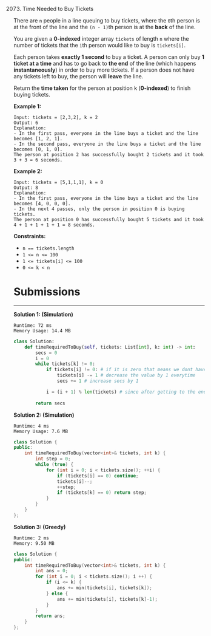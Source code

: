 2073. Time Needed to Buy Tickets

There are `n` people in a line queuing to buy tickets, where the `0`th person is at the front of the line and the `(n - 1)`th person is at the **back** of the line.

You are given a **0-indexed** integer array `tickets` of length `n` where the number of tickets that the `i`th person would like to buy is `tickets[i]`.

Each person takes **exactly 1 second** to buy a ticket. A person can only buy **1 ticket at a time** and has to go back to **the end** of the line (which happens **instantaneously**) in order to buy more tickets. If a person does not have any tickets left to buy, the person will **leave** the line.

Return the **time taken** for the person at position k (**0-indexed**) to finish buying tickets.

 

**Example 1:**
```
Input: tickets = [2,3,2], k = 2
Output: 6
Explanation: 
- In the first pass, everyone in the line buys a ticket and the line becomes [1, 2, 1].
- In the second pass, everyone in the line buys a ticket and the line becomes [0, 1, 0].
The person at position 2 has successfully bought 2 tickets and it took 3 + 3 = 6 seconds.
```

**Example 2:**
```
Input: tickets = [5,1,1,1], k = 0
Output: 8
Explanation:
- In the first pass, everyone in the line buys a ticket and the line becomes [4, 0, 0, 0].
- In the next 4 passes, only the person in position 0 is buying tickets.
The person at position 0 has successfully bought 5 tickets and it took 4 + 1 + 1 + 1 + 1 = 8 seconds.
```

**Constraints:**

* `n == tickets.length`
* `1 <= n <= 100`
* `1 <= tickets[i] <= 100`
* `0 <= k < n`

# Submissions
---
**Solution 1: (Simulation)**
```
Runtime: 72 ms
Memory Usage: 14.4 MB
```
```python
class Solution:
    def timeRequiredToBuy(self, tickets: List[int], k: int) -> int:
        secs = 0 
        i = 0
        while tickets[k] != 0:
            if tickets[i] != 0: # if it is zero that means we dont have to count it anymore
                tickets[i] -= 1 # decrease the value by 1 everytime
                secs += 1 # increase secs by 1

            i = (i + 1) % len(tickets) # since after getting to the end of the array we have to return to the first value so we use the mod operator
            
        return secs
```

**Solution 2: (Simulation)**
```
Runtime: 4 ms
Memory Usage: 7.6 MB
```
```c++
class Solution {
public:
    int timeRequiredToBuy(vector<int>& tickets, int k) {
        int step = 0;
        while (true) {
            for (int i = 0; i < tickets.size(); ++i) {
                if (tickets[i] == 0) continue;
                tickets[i]--;
                ++step;
                if (tickets[k] == 0) return step;
            }
        }
    }
};
```

**Solution 3: (Greedy)**
```
Runtime: 2 ms
Memory: 9.50 MB
```
```c++
class Solution {
public:
    int timeRequiredToBuy(vector<int>& tickets, int k) {
        int ans = 0;
        for (int i = 0; i < tickets.size(); i ++) {
            if (i <= k) {
                ans += min(tickets[i], tickets[k]);
            } else {
                ans += min(tickets[i], tickets[k]-1);
            }
        }
        return ans;
    }
};
```
